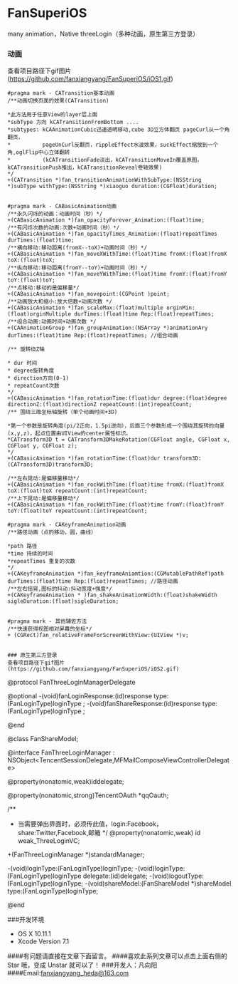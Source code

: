 # FanSuperiOS
many animation，Native threeLogin（多种动画，原生第三方登录）

###  动画 
查看项目路径下gif图片
 (https://github.com/fanxiangyang/FanSuperiOS/iOS1.gif)
```
#pragma mark - CATransition基本动画
/**动画切换页面的效果(CATransition)

*此方法用于任意View的layer层上面
*subType 方向 kCATransitionFromBottom ....
*subtypes: kCAAnimationCubic迅速透明移动,cube 3D立方体翻页 pageCurl从一个角翻页，
*          pageUnCurl反翻页，rippleEffect水波效果，suckEffect缩放到一个角,oglFlip中心立体翻转
*          (kCATransitionFade淡出，kCATransitionMoveIn覆盖原图，kCATransitionPush推出，kCATransitionReveal卷轴效果)
*/
+(CATransition *)fan_transitionAnimationWithSubType:(NSString *)subType withType:(NSString *)xiaoguo duration:(CGFloat)duration;


#pragma mark - CABasicAnimation动画
/**永久闪烁的动画：动画时间（秒）*/
+(CABasicAnimation *)fan_opacityForever_Animation:(float)time;
/**有闪烁次数的动画:次数+动画时间（秒）*/
+(CABasicAnimation *)fan_opacityTimes_Animation:(float)repeatTimes durTimes:(float)time;
/**横向移动:移动距离(fromX--toX)+动画时间（秒）*/
+(CABasicAnimation *)fan_moveXWithTime:(float)time fromX:(float)fromX toX:(float)toX;
/**纵向移动:移动距离(fromY--toY)+动画时间（秒）*/
+(CABasicAnimation *)fan_moveYWithTime:(float)time fromY:(float)fromY toY:(float)toY;
/**点移动:移动的是偏移量*/
+(CABasicAnimation *)fan_movepoint:(CGPoint )point;
/**动画放大和缩小:放大倍数+动画次数 */
+(CABasicAnimation *)fan_scaleMax:(float)multiple orginMin:(float)orginMultiple durTimes:(float)time Rep:(float)repeatTimes;
/**组合动画:动画时间+动画次数 */
+(CAAnimationGroup *)fan_groupAnimation:(NSArray *)animationAry durTimes:(float)time Rep:(float)repeatTimes; //组合动画

/** 旋转绕Z轴

* dur 时间
* degree旋转角度
* direction方向(0-1)
* repeatCount次数
*/
+(CABasicAnimation *)fan_rotationTime:(float)dur degree:(float)degree directionZ:(float)directionZ repeatCount:(int)repeatCount;
/** 围绕三维坐标轴旋转（单个动画时间+3D)

*第一个参数是旋转角度(pi/2正向，1.5pi逆向），后面三个参数形成一个围绕其旋转的向量(x,y,z)，起点位置由UIView的center属性标识。
*CATransform3D t = CATransform3DMakeRotation(CGFloat angle, CGFloat x, CGFloat y, CGFloat z);
*/
+(CABasicAnimation *)fan_rotationTime:(float)dur transform3D:(CATransform3D)transform3D;

/**左右晃动:是偏移量移动*/
+(CABasicAnimation *)fan_rockWithTime:(float)time fromX:(float)fromX toX:(float)toX repeatCount:(int)repeatCount;
/**上下晃动:是偏移量移动*/
+(CABasicAnimation *)fan_rockWithTime:(float)time fromY:(float)fromY toY:(float)toY repeatCount:(int)repeatCount;

#pragma mark - CAKeyframeAnimation动画
/**路径动画（点的移动，圆，曲线）

*path 路径
*time 持续的时间
*repeatTimes 重复的次数
*/
+(CAKeyframeAnimation *)fan_keyframeAniamtion:(CGMutablePathRef)path durTimes:(float)time Rep:(float)repeatTimes; //路径动画
/**左右摇晃,图标的抖动:抖动宽度+强度*/
+(CAKeyframeAnimation * )fan_shakeAnimationWidth:(float)shakeWidth sigleDuration:(float)sigleDuration;


#pragma mark - 其他辅佐方法
/**快速获得视图相对屏幕的坐标*/
+ (CGRect)fan_relativeFrameForScreenWithView:(UIView *)v;


### 原生第三方登录
查看项目路径下gif图片
(https://github.com/fanxiangyang/FanSuperiOS/iOS2.gif)
```
@protocol FanThreeLoginManagerDelegate <NSObject>

@optional
-(void)fanLoginResponse:(id)response type:(FanLoginType)loginType ;
-(void)fanShareResponse:(id)response type:(FanLoginType)loginType ;

@end



@class FanShareModel;

@interface FanThreeLoginManager : NSObject<TencentSessionDelegate,MFMailComposeViewControllerDelegate>


@property(nonatomic,weak)id<FanThreeLoginManagerDelegate>delegate;

@property(nonatomic,strong)TencentOAuth *qqOauth;

/**
*  当需要弹出界面时，必须传此值，login:Facebook，share:Twitter,Facebook,邮箱
*/
@property(nonatomic,weak)  id weak_ThreeLoginVC;



+(FanThreeLoginManager *)standardManager;

-(void)loginType:(FanLoginType)loginType;
-(void)loginType:(FanLoginType)loginType delegate:(id<FanThreeLoginManagerDelegate>)delegate;
-(void)logoutType:(FanLoginType)loginType;
-(void)shareModel:(FanShareModel *)shareModel type:(FanLoginType)loginType;

@end

###开发环境

* OS X 10.11.1
* Xcode Version 7.1 

####有问题请直接在文章下面留言。
####喜欢此系列文章可以点击上面右侧的 Star 哦，变成 Unstar 就可以了！ 
###开发人：凡向阳
####Email:fanxiangyang_heda@163.com

